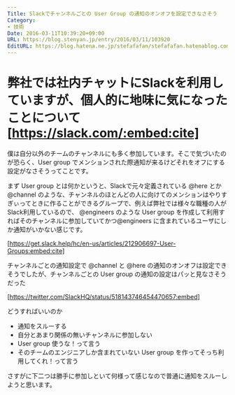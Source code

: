 ```yaml
---
Title: Slackでチャンネルごとの User Group の通知のオンオフを設定できなさそう
Category:
- 技術
Date: 2016-03-11T10:39:20+09:00
URL: https://blog.stenyan.jp/entry/2016/03/11/103920
EditURL: https://blog.hatena.ne.jp/stefafafan/stefafafan.hatenablog.com/atom/entry/10328537792366606532
---
```


弊社では社内チャットにSlackを利用していますが、個人的に地味に気になったことについて
[https://slack.com/:embed:cite]
====

僕は自分以外のチームのチャンネルにも多く参加しています。そこで気づいたのが恐らく、User group でメンションされた際通知が来るけどそれをオフにする設定がなさそうってことです。

まず User group とは何かというと、Slackで元々定義されている @here とか @channel のような、チャンネルのほとんどの人に向けてのメンションはやりすぎぃってときに作ることができるグループで、例えば弊社では様々な職種の人がSlack利用しているので、 @engineers のような User group を作成して利用すればそのチャンネルに参加していてかつ@engineers に含まれているユーザにしか通知がいかない感じです。

[https://get.slack.help/hc/en-us/articles/212906697-User-Groups:embed:cite]

チャンネルごとの通知設定で @channel と @here の通知のオンオフは設定できそうでしたが、チャンネルごとの User group の通知の設定はパッと見なさそうだった

[https://twitter.com/SlackHQ/status/518143746454470657:embed]

どうすればいいのか
- 通知をスルーする
- 自分とあまり関係の無いチャンネルに参加しない
- User group 使うな！って言う
- そのチームのエンジニアしか含まれていない User group を作ってそっち利用してくれ！って言う

さすがに下二つは勝手に参加しといて何様って感じなので普通に通知をスルーしようと思います。
